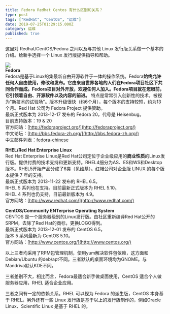 ```yaml
---
title: Fedora Redhat Centos 有什么区别和关系？
type: post
tags: ["RedHat", "CentOS", "运维"]
date: 2019-07-25T01:29:15.000Z
category: 运维
published: true
---
```


这里对 Redhat/CentOS/Fedora 之间以及与其他 Linux 发行版关系做一个基本的介绍。给新手选择一个 Linux 发行版提供指导和帮助。

![](https://qiniu.bioinit.com/yuque/0/2019/png/126032/1564018188751-ddfd3568-4d40-4ccd-9220-0d05efdaa1c6.png#align=left&display=inline&height=764&originHeight=764&originWidth=593&size=0&status=done&width=593)<br />**Fedora**<br />Fedora是基于Linux的集最新自由开源软件于一体的操作系统。Fedora**始终允许任何人自由使用，修改和发布。**它由来自世界各地的人们在Fedora项目社区下共同合作而成。Fedora项目对外开放，欢迎任何人加入。Fedora项目就在您眼前，它**引领着自由、开源软件以及内容的前进。** 特点是常常引入创新性的技术，被视为"新技术的试验场"。版本升级很快（约6个月），每个版本的支持较短，约为13个月。Red Hat 公司为 Fedora Project 提供赞助。<br />最新正式版本为 2013-12-17 发布的 Fedora 20，代号是 Heisenbug。<br />目前支持版本：19 & 20<br />官方网站：[http://fedoraproject.org/](http://fedoraproject.org/)<br />中文论坛：[http://bbs.fedora-zh.org/](http://bbs.fedora-zh.org/)<br />中文邮件列表：[fedora-chinese](https://admin.fedoraproject.org/mailman/listinfo/chinese)

**RHEL/Red Hat Enterprise Linux**<br />Red Hat Enterprise Linux是Red Hat公司定位于企业级应用的**商业性质**的Linux发行版。提供付费的技术支持和更新支持。RHEL4细分为AS、ES和WS和Desktop版本。RHEL5开始产品分成了6类（见[维基](http://en.wikipedia.org/wiki/Red_Hat_Enterprise_Linux)）。红帽公司对企业版 LINUX 的每个版本提供 7 年的支持。<br />最新正式版本为 2013-11-22 发布的 RHEL 6.5。<br />RHEL 5 系列也在支持。目前最新正式版本为 RHEL 5.10。<br />RHEL 4 系列也仍支持，目前最新版本为 4.9。<br />官方网站：[http://www.redhat.com/](http://www.redhat.com/)

**CentOS/Community ENTerprise Operating System**<br />CENTOS 是一个服务器级别的Linux发行版。由社区重新编译Red Hat公开的SRPM，去除了Red Hat的商标，更换LOGO得到。<br />最新正式版本为 2013-12-01 发布的 CentOS 6.5，<br />版本 5 系列最新为 CentOS 5.10。<br />官方网站：[http://www.centos.org/](http://www.centos.org/)

以上三者均采用了RPM包管理机制，使用yum解决软件包依赖，这方面和Debian/Ubuntu 的deb/apt不同。三者默认的桌面环境均为GNOME。与Mandriva默认KDE不同。

三者差别不大，相比而言，Fedora最适合新手做桌面使用，CentOS 适合个人做服务器应用，RHEL 适合企业应用。

三者之间有一定的依赖关系。RHEL 可以视为 Fedora 的派生版，CentOS 本身基于 RHEL。另外还有一些 Linux 发行版是基于以上的发行版制作的，例如Oracle Linux、Scientific Linux 是基于 RHEL 的。
